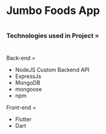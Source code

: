 # Jumbo Foods App
#
### Technologies used in Project =
# 
Back-end =
 - NodeJS Custom Backend API
 - ExpressJs
 - MongoDB
 - mongoose
 - npm

Front-end =
 - Flutter
 - Dart
# 